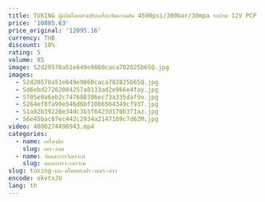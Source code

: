 ```yaml
---
title: TUXING ผู้ผลิตโดยตรงปรับเครื่องวัดความดัน 4500psi/300bar/30mpa รถบ้าน 12V PCP เครื่องอัดอากาศแรงดันสูง
price: '10885.63'
price_original: '12095.16'
currency: THB
discount: 10%
rating: 5
volume: 85
image: S2d20570a51e649e9860caca702825b65Q.jpg
images:
  - S2d20570a51e649e9860caca702825b65Q.jpg
  - Sd6ebd27262004257a8133ad2e966e4fay.jpg
  - Sf05e0a6eb2c747688396ec73a335daf9o.jpg
  - S264ef8fa99e546d6bf10b6564349cf93T.jpg
  - S1a82b39226e34dc3b3f6423d170b371az.jpg
  - S6e45bac87ec442c2934a2147109c7d62M.jpg
video: 4000274498943.mp4
categories:
  - name: เครื่องมือ
    slug: เคร-องม
  - name: วัดและการวิเคราะห์
    slug: ดและการว-เคราะห
slug: tuxing-ผล-ตโดยตรงปร-บเคร-องว
encode: okvtxJU
lang: th
---
```

  